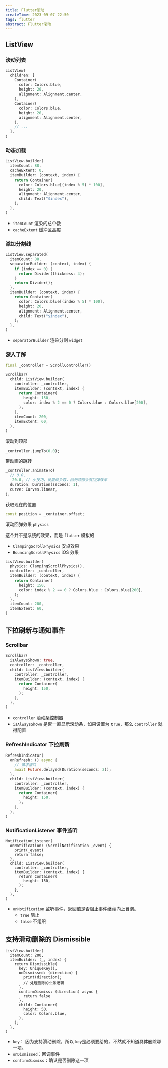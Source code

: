 ```yaml
---
title: Flutter滚动
createTime: 2023-09-07 22:50
tags: flutter
abstract: Flutter滚动
---
```


## ListView

### 滚动列表

```dart
ListView(
  children: [
    Container(
      color: Colors.blue,
      height: 20,
      alignment: Alignment.center,
    ),
    Container(
      color: Colors.blue,
      height: 20,
      alignment: Alignment.center,
    ),
    // ...
  ],
)
```

### 动态加载

```dart
ListView.builder(
  itemCount: 88,
  cacheExtent: 0,
  itemBuilder: (context, index) {
    return Container(
      color: Colors.blue[(index % 5) * 100],
      height: 20,
      alignment: Alignment.center,
      child: Text("$index"),
    );
  },
)
```

- `itemCount` 渲染的总个数
- `cacheExtent` 缓冲区高度

### 添加分割线

```dart
ListView.separated(
  itemCount: 88,
  separatorBuilder: (context, index) {
    if (index == 0) {
      return Divider(thickness: 4);
    }
    return Divider();
  },
  itemBuilder: (context, index) {
    return Container(
      color: Colors.blue[(index % 5) * 100],
      height: 20,
      alignment: Alignment.center,
      child: Text("$index"),
    );
  },
)
```

- `separatorBuilder` 渲染分割 `widget`

### 深入了解

```dart
final _controller = ScrollController()
```

```dart
Scrollbar(
  child: ListView.builder(
    controller: _controller,
    itemBuilder: (context, index) {
      return Container(
        height: 150,
        color: index % 2 == 0 ? Colors.blue : Colors.blue[200],
      );
    },
    itemCount: 200,
    itemExtent: 60,
  ),
)
```

滚动到顶部

```dart
_controller.jumpTo(0.0);
```

带动画的跳转

```dart
_controller.animateTo(
  // 0.0,
  -20.0, // 小技巧，设置成负数，回到顶部会有回弹效果
  duration: Duration(seconds: 1),
  curve: Curves.linear,
);
```

获取现在的位置

```dart
const position = _container.offset;
```

滚动回弹效果 `physics`

这个并不是系统的效果，而是 `flutter` 模拟的

- `ClampingScrollPhysics` 安卓效果
- `BouncingScrollPhysics` iOS 效果

```dart
ListView.builder(
  physics: ClampingScrollPhysics(),
  controller: _controller,
  itemBuilder: (context, index) {
    return Container(
      height: 150,
      color: index % 2 == 0 ? Colors.blue : Colors.blue[200],
    );
  },
  itemCount: 200,
  itemExtent: 60,
)
```

## 下拉刷新与通知事件

### Scrollbar

```dart
Scrollbar(
  isAlwaysShown: true,
  controller: _controller,
  child: ListView.builder(
    controller: _controller,
    itemBuilder: (context, index) {
      return Container(
        height: 150,
      );
    },
  ),
)
```

- `controller` 滚动条控制器
- `isAlwaysShown` 是否一直显示滚动条，如果设置为 `true`，那么 `controller` 就得配置

### RefreshIndicator 下拉刷新

```dart
RefreshIndicator(
  onRefresh: () async {
    // 请求接口
    await Future.delayed(Duration(seconds: 2));
  },
  child: ListView.builder(
    controller: _controller,
    itemBuilder: (context, index) {
      return Container(
        height: 150,
      );
    },
  ),
)
```

### NotificationListener 事件监听

```
NotificationListener(
  onNotification: (ScrollNotification _event) {
    print(_event)
    return false;
  },
  child: ListView.builder(
    controller: _controller,
    itemBuilder: (context, index) {
      return Container(
        height: 150,
      );
    },
  ),
)
```

- `onNotification` 监听事件，返回值是否阻止事件继续向上冒泡。
  - `true` 阻止
  - `false` 不组织

## 支持滑动删除的 Dismissible

```
ListView.builder(
  itemCount: 200,
  itemBuilder: (_, index) {
    return Dismissible(
      key: UniqueKey(),
      onDismissed: (direction) {
        print(direction);
        // 处理删除的业务逻辑
      },
      confirmDismiss: (direction) async {
        return false
      },
      child: Container(
        height: 50,
        color: Colors.blue,
      ),
    );
  },
)
```

- `key`： 因为支持滑动删除，所以 `key`是必须要给的，不然就不知道具体删除哪一项。
- `onDismissed`：回调事件
- `confirmDismiss`：确认是否删除这一项

